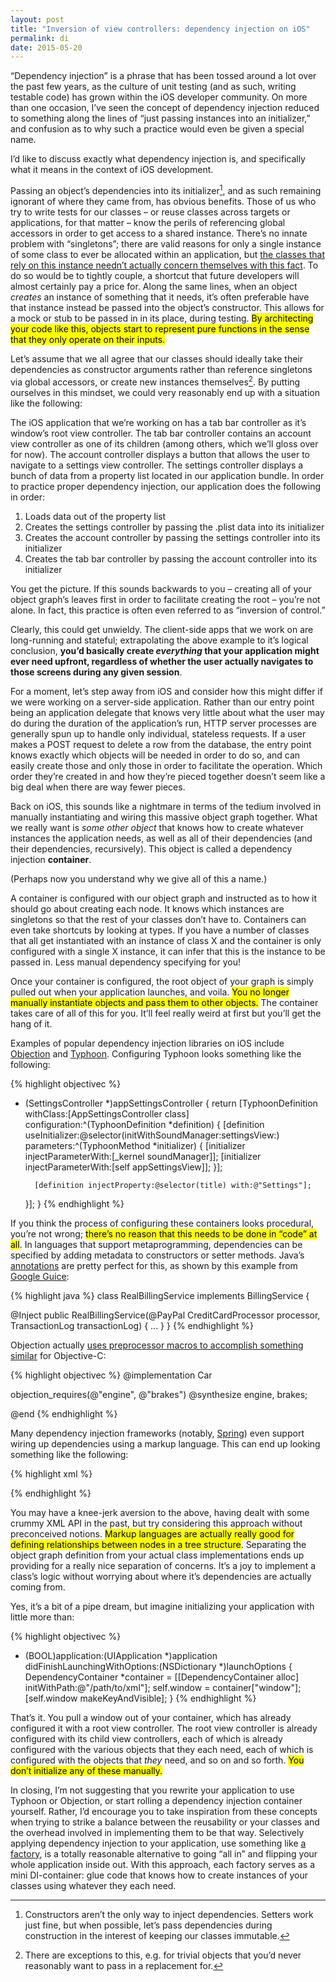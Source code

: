 ```yaml
---
layout: post
title: "Inversion of view controllers: dependency injection on iOS"
permalink: di
date: 2015-05-20
---
```


“Dependency injection” is a phrase that has been tossed around a lot over the past few years, as the culture of unit testing (and as such, writing testable code) has grown within the iOS developer community. On more than one occasion, I’ve seen the concept of dependency injection reduced to something along the lines of “just passing instances into an initializer,” and confusion as to why such a practice would even be given a special name.

I’d like to discuss exactly what dependency injection is, and specifically what it means in the context of iOS development.

Passing an object’s dependencies into its initializer[^1], and as such remaining ignorant of where they came from, has obvious benefits. Those of us who try to write tests for our classes – or reuse classes across targets or applications, for that matter – know the perils of referencing global accessors in order to get access to a shared instance. There’s no innate problem with “singletons”; there are valid reasons for only a single instance of some class to ever be allocated within an application, but [the classes that rely on this instance needn’t actually concern themselves with this fact](http://blog.segiddins.me/2014/10/05/why-i-never-write-singletons/). To do so would be to tightly couple, a shortcut that future developers will almost certainly pay a price for. Along the same lines, when an object _creates_ an instance of something that it needs, it’s often preferable have that instance instead be passed into the object’s constructor. This allows for a mock or stub to be passed in in its place, during testing. <mark>By architecting your code like this, objects start to represent pure functions in the sense that they only operate on their inputs.</mark>

Let’s assume that we all agree that our classes should ideally take their dependencies as constructor arguments rather than reference singletons via global accessors, or create new instances themselves[^2]. By putting ourselves in this mindset, we could very reasonably end up with a situation like the following:

The iOS application that we’re working on has a tab bar controller as it’s window’s root view controller. The tab bar controller contains an account view controller as one of its children (among others, which we’ll gloss over for now). The account controller displays a button that allows the user to navigate to a settings view controller. The settings controller displays a bunch of data from a property list located in our application bundle. In order to practice proper dependency injection, our application does the following in order:

<ol>
  <li>Loads data out of the property list</li>
  <li>Creates the settings controller by passing the .plist data into its initializer</li>
  <li>Creates the account controller by passing the settings controller into its initializer</li>
  <li>Creates the tab bar controller by passing the account controller into its initializer</li>
</ol>

You get the picture. If this sounds backwards to you – creating all of your object graph’s leaves first in order to facilitate creating the root – you’re not alone. In fact, this practice is often even referred to as “inversion of control.”

Clearly, this could get unwieldy. The client-side apps that we work on are long-running and stateful; extrapolating the above example to it’s logical conclusion, **you’d basically create *everything* that your application might ever need upfront, regardless of whether the user actually navigates to those screens during any given session**. 

For a moment, let’s step away from iOS and consider how this might differ if we were working on a server-side application. Rather than our entry point being an application delegate that knows very little about what the user may do during the duration of the application’s run, HTTP server processes are generally spun up to handle only individual, stateless requests. If a user makes a POST request to delete a row from the database, the entry point knows exactly which objects will be needed in order to do so, and can easily create those and only those in order to facilitate the operation. Which order they’re created in and how they’re pieced together doesn’t seem like a big deal when there are way fewer pieces.

Back on iOS, this sounds like a nightmare in terms of the tedium involved in manually instantiating and wiring this massive object graph together. What we really want is _some other object_ that knows how to create whatever instances the application needs, as well as all of their dependencies (and their dependencies, recursively). This object is called a dependency injection **container**.

(Perhaps now you understand why we give all of this a name.)

A container is configured with our object graph and instructed as to how it should go about creating each node. It knows which instances are singletons so that the rest of your classes don’t have to. Containers can even take shortcuts by looking at types. If you have a number of classes that all get instantiated with an instance of class X and the container is only configured with a single X instance, it can infer that this is the instance to be passed in. Less manual dependency specifying for you!

Once your container is configured, the root object of your graph is simply pulled out when your application launches, and voila. <mark>You no longer manually instantiate objects and pass them to other objects.</mark> The container takes care of all of this for you. It’ll feel really weird at first but you’ll get the hang of it.

Examples of popular dependency injection libraries on iOS include [Objection](http://objection-framework.org) and [Typhoon](http://typhoonframework.org). Configuring Typhoon looks something like the following:

{% highlight objectivec %}
- (SettingsController *)appSettingsController {
    return [TyphoonDefinition withClass:[AppSettingsController class] configuration:^(TyphoonDefinition *definition) {
        [definition useInitializer:@selector(initWithSoundManager:settingsView:) 
                        parameters:^(TyphoonMethod *initializer) {
                            [initializer injectParameterWith:[_kernel soundManager]];
                            [initializer injectParameterWith:[self appSettingsView]];
                        }];

        [definition injectProperty:@selector(title) with:@"Settings"];
    }];
}
{% endhighlight %}

If you think the process of configuring these containers looks procedural, you’re not wrong; <mark>there’s no reason that this needs to be done in “code” at all</mark>. In languages that support metaprogramming, dependencies can be specified by adding metadata to constructors or setter methods. Java’s [annotations](http://en.wikipedia.org/wiki/Java_annotation) are pretty perfect for this, as shown by this example from [Google Guice](https://github.com/google/guice):

{% highlight java %}
class RealBillingService implements BillingService {

  @Inject
  public RealBillingService(@PayPal CreditCardProcessor processor, TransactionLog transactionLog) {
    ...
  }
}
{% endhighlight %}

Objection actually [uses preprocessor macros to accomplish something similar](https://github.com/atomicobject/objection#example) for Objective-C:

{% highlight objectivec %}
@implementation Car

objection_requires(@"engine", @"brakes")
@synthesize engine, brakes;

@end
{% endhighlight %}

Many dependency injection frameworks (notably, [Spring](http://docs.spring.io/spring/docs/current/spring-framework-reference/html/beans.html)) even support wiring up dependencies using a markup language. This can end up looking something like the following:

{% highlight xml %}
<object id="apiClient" class="APIClient">
    <constructor-arg name="maxConcurrentOperations" value="6">
</object>

<object id="coreDataController" class="CoreDataController">
    <constructor-arg ref="/path/to/sqlite/file">
    <constructor-arg ref="/path/to/managed/object/model">
</object>

<object id="keychain" class="Keychain">
    <constructor-arg ref="/path/to/keychain">
</object>

<object id="authenticationController" class="AuthenticationController">
    <constructor-arg ref="coreDataController">
    <constructor-arg ref="apiClient">
    <constructor-arg ref="keychain">
</object>
{% endhighlight %}

You may have a knee-jerk aversion to the above, having dealt with some crummy XML API in the past, but try considering this approach without preconceived notions. <mark>Markup languages are actually really good for defining relationships between nodes in a tree structure</mark>. Separating the object graph definition from your actual class implementations ends up providing for a really nice separation of concerns. It’s a joy to implement a class’s logic without worrying about where it’s dependencies are actually coming from.

Yes, it’s a bit of a pipe dream, but imagine initializing your application with little more than:

{% highlight objectivec %}
- (BOOL)application:(UIApplication *)application didFinishLaunchingWithOptions:(NSDictionary *)launchOptions {
  DependencyContainer *container = [[DependencyContainer alloc] initWithPath:@"/path/to/xml"];
  self.window = container["window"];
  [self.window makeKeyAndVisible];
}
{% endhighlight %}

That’s it. You pull a window out of your container, which has already configured it with a root view controller. The root view controller is already configured with its child view controllers, each of which is already configured with the various objects that they each need, each of which is configured with the objects that _they_ need, and so on and so forth. <mark>You don’t initialize any of these manually.</mark>

In closing, I’m not suggesting that you rewrite your application to use Typhoon or Objection, or start rolling a dependency injection container yourself. Rather, I’d encourage you to take inspiration from these concepts when trying to strike a balance between the reusability or your classes and the overhead involved in implementing them to be that way. Selectively applying dependency injection to your application, use something like [a factory](http://irace.me/factories), is a totally reasonable alternative to going “all in” and flipping your whole application inside out. With this approach, each factory serves as a mini DI-container: glue code that knows how to create instances of your classes using whatever they each need.

[^1]: Constructors aren’t the only way to inject dependencies. Setters work just fine, but when possible, let’s pass dependencies during construction in the interest of keeping our classes immutable.

[^2]: There are exceptions to this, e.g. for trivial objects that you’d never reasonably want to pass in a replacement for.
